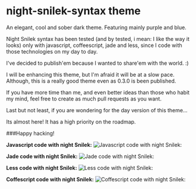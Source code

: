 # night-snilek-syntax theme

An elegant, cool and sober dark theme. Featuring mainly purple and blue.

Night Snilek syntax has been tested (and by tested, i mean: I like
the way it looks) only with javascript, coffeescript, jade and less, since
I code with those technologies on my day to day.

I've decided to publish'em because I wanted to share'em with the world. :)

I will be enhancing this theme, but I'm afraid it will be at a slow pace.
Although, this is a really good theme even as 0.3.0 is been published.

If you have more time than me, and even better ideas than those who habit my
mind, feel free to create as much pull requests as you want.

Last but not least, if you are wondering for the day version of this theme...

Its almost here! It has a high priority on the roadmap.

###Happy hacking!

**Javascript code with night Snilek:**
![Javascript code with night Snilek:](https://pbs.twimg.com/media/BxsyPXvIcAAy-Mj.png)

**Jade code with night Snilek:**
![Jade code with night Snilek:](https://pbs.twimg.com/media/BxsyPXvIcAAy-Mj.png)

**Less code with night Snilek:**
![Less code with night Snilek:](https://pbs.twimg.com/media/Bxs1G-cIUAAmiqs.png)

**Coffescript code with night Snilek:**
![Coffescript code with night Snilek:](https://pbs.twimg.com/media/Bxs2kqSIcAA0c91.png)
